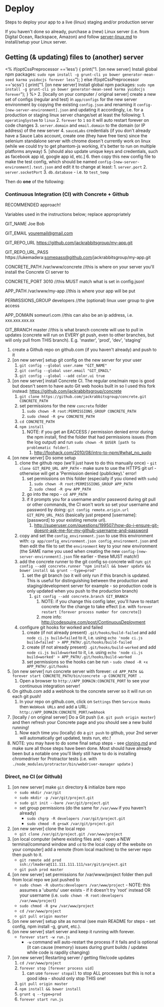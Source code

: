 # Deploy
Steps to deploy your app to a live (linux) staging and/or production server

If you haven't done so already, purchase a (new) Linux server (i.e. from Digital Ocean, Rackspace, Amazon) and follow [server-linux.md](server-linux.md) to install/setup your Linux server.

## Getting (& updating) files to (another) server

<%
if(optCssPreprocessor =='less') {
print("1. [on new server] Install global npm packages: `sudo npm install -g grunt-cli yo bower generator-mean-seed karma yuidocjs forever less`");
}
else if(optCssPreprocessor =='scss') {
print("1. [on new server] Install global npm packages: `sudo npm install -g grunt-cli yo bower generator-mean-seed karma yuidocjs forever`");
}
%>
2. [locally on your computer / original server] create a new set of configs (regular and test) in `app/configs` for the new server environment by copying the existing `config.json` and renaming it `config-[new-server-environment].json` and updating it accordingly, i.e. for a production or staging linux server change/set at least the following:
	1. `operatingSystem` to `linux`
	2. `forever` to `1` so it will auto restart forever on code changes
	3. `server.domain` and `email.domain` to the domain (or IP address) of the new server
	4. `sauceLabs` credentials (if you don't already have a Sauce Labs account, create one (they have free tiers) since the selenium standalone server with chrome doesn't currently work on linux (while we could try to get phantom-js working, it's better to run on multiple platforms anyway)
	5. [should also update unique keys and credentials, such as facebook app id, google app id, etc.]
	6. then copy this new config file to make the test config, which should be named `config-[new-server-environment].test.json` and edit it to change at least:
		1. `server.port`
		2. `server.socketPort`
		3. `db.database` - i.e. to `test_temp`

Then do **one** of the following:

### Continuous Integration (CI) with Concrete + Github
RECOMMENDED approach!

Variables used in the instructions below; replace appropriately

GIT_NAME Joe Bob

GIT_EMAIL youremail@gmail.com

GIT_REPO_URL https://github.com/jackrabbitsgroup/my-app.git

GIT_REPO_URL_PASS https://lukemadera:somepass@github.com/jackrabbitsgroup/my-app.git

CONCRETE_PATH /var/www/concrete		//this is where on your server you'll install the Concrete CI server to

CONCRETE_PORT 3010					//this MUST match what is set in config.json!

APP_PATH /var/www/my-app			//this is where your app will be put

PERMISSIONS_GROUP developers		//the (optional) linux user group to give access

APP_DOMAIN someurl.com				//this can also be an ip address, i.e. xxx.xxx.xxx.xx

GIT_BRANCH master					//this is what branch concrete will use to pull in updates (concrete will run on EVERY git push, even to other branches, but will only pull from THIS branch). E.g. 'master', 'prod', 'dev', 'staging'

1. create a Github repo on github.com (if you haven't already) and push to it
2. [on new server] setup git config on the new server for your user
	1. `git config --global user.name "GIT_NAME"`
	2. `git config --global user.email "GIT_EMAIL"`
	3. `git config --global --add color.ui true`
3. [on new server] install Concrete CI. The regular one/main repo is good but doesn't seem to have auto Git web hooks built in so I used this fork instead: https://github.com/jackrabbitsgroup/concrete
	1. `git clone https://github.com/jackrabbitsgroup/concrete.git CONCRETE_PATH`
	2. set permissions for the new `concrete` folder
		1. `sudo chown -R root:PERMISSIONS_GROUP CONCRETE_PATH`
		2. `sudo chmod -R g+w CONCRETE_PATH`
	3. `cd CONCRETE_PATH`
	4. `npm install`
		1. NOTE: if you get an EACCESS / permission denied error during the npm install, find the folder that had permissions issues (from the log output) and run `sudo chown -R $USER [path to problematic folder]`.
			1. http://foohack.com/2010/08/intro-to-npm/#what_no_sudo
4. [on new server] Do some setup
	1. clone the github repo (we'll just have to do this manually once) - `git clone GIT_REPO_URL APP_PATH` - make sure to use the HTTPS git url - otherwise will get a 'Permission denied (publickey).' error!
		1. set permissions on this folder (especially if you cloned with `sudo`)
			1. `sudo chown -R root:PERMISSIONS_GROUP APP_PATH`
			2. `sudo chmod -R g+w APP_PATH`
		2. go into the repo - `cd APP_PATH`
		3. if it prompts you for a username and/or password during git pull or other commands, the CI won't work so set your username and password by doing: `git config remote.origin.url GIT_REPO_URL_PASS` (basically just prepend [username]:[password] to your existing remote url).
			1. http://superuser.com/questions/199507/how-do-i-ensure-git-doesnt-ask-me-for-my-github-username-and-password
	2. copy and set the `config_environment.json` to use this environment with: `cp app/config_environment.json config_environment.json` and then edit the file to set the `environment` key to your new environment (the SAME name you used when creating the new `config-[new-server-environment].json` file earlier - these MUST match!)
	3. add the concrete runner to the git config so concrete will run: `git config --add concrete.runner "npm install && bower update && bower install && grunt --type=prod"`
		1. set the git branch (so it will only run if this branch is updated. This is useful for distinguishing between the production and staging/development server for example - so production code is only updated when you push to the production branch)
			1. `git config --add concrete.branch GIT_BRANCH`
				1. NOTE: if you change this config later, you'll have to restart concrete for the change to take effect (i.e. with `forever restart [forever process number for concrete]`)
				2. more info: http://codesquire.com/post/ContinuousDeployment
	4. configure git hooks for worked and failed
		1. create (if not already present) `.git/hooks/build-failed` and add `node ci.js build=failed` to it, i.e. using `echo 'node ci.js build=failed' > APP_PATH/.git/hooks/build-failed`
		2. create (if not already present) `.git/hooks/build-worked` and add `node ci.js build=worked` to it, i.e. using `echo 'node ci.js build=worked' > APP_PATH/.git/hooks/build-worked`
		3. set permissions so the hooks can be run - `sudo chmod -R +x APP_PATH/.git/hooks`
5. [on new server] run concrete server with forever: `cd APP_PATH && forever start CONCRETE_PATH/bin/concrete -p CONCRETE_PORT .`
	1. Open a browser to `http://APP_DOMAIN:CONCRETE_PORT` to see your continuous integration server!
6. On github.com add a webhook to the concrete server so it will run on each git push!
	1. In your repo on github.com, click on `Settings` then `Service Hooks` then `WebHook URLs` and add a URL: `http://APP_DOMAIN:CONCRETE_PORT/webhook`
7. [locally / on original server] Do a Git push (i.e. `git push origin master`) and then refresh your Concrete page and you should see a new build running!
	1. Now each time you (locally) do a `git push` to github, your 2nd server will automatically get updated, tests run, etc.!
8. NOTE: you may have to do some final setup steps - see [cloning.md](cloning.md) and make sure all those steps have been done. Most should have already been but a notable one you'll likely still have to do is installing chromedriver for Protractor tests (i.e. with `./node_modules/protractor/bin/webdriver-manager update` )


### Direct, no CI (or Github)
1. [on new server] make `git` directory & initialize bare repo
	- `sudo mkdir /var/git`
	- `sudo mkdir -p /var/git/project.git`
	- `sudo git init --bare /var/git/project.git`
	- set group permissions (do the same for `/var/www` if you haven't already)
		- `sudo chgrp -R developers /var/git/project.git`
		- `sudo chmod -R g+swX /var/git/project.git`
2. [on new server] clone the local repo
	- `git clone /var/git/project.git /var/www/project`
3. [on local computer (where existing files are) - open a NEW terminal/command window and `cd` to the local copy of the website on your computer] add a remote (from local machine) to the server repo then push to it.
	- `git remote add prod ssh://lmadera@111.111.111.111/var/git/project.git`
	- `git push prod master`
4. [on new server] set permissions for /var/www/project folder then pull from local repo we just pushed to
	- `sudo chown -R ubuntu:developers /var/www/project` - NOTE: this assumes a 'ubuntu' user exists - if it doesn't try 'root' instead OR your username (i.e. `sudo chown -R root:developers /var/www/project`)
	- `sudo chmod -R g+w /var/www/project`
	- `cd /var/www/project`
	- `git pull origin master`
5. [on new server] setup site as normal (see main README for steps - set config, npm install -g, grunt, etc.).
6. [on new server] start server and keep it running with forever.
	- `forever start -w run.js`
		- `-w` command will auto-restart the process if it fails and is optional (it can cause (memory) issues during grunt builds / updates while code is rapdily changing)
7. [on new server] Restarting server / getting file/code updates
	1. `cd /var/www/project`
	2. `forever stop [forever process uid]`
		1. can use `forever stopall` to stop ALL processes but this is not a good idea - should only stop THIS one!
	3. `git pull origin master`
	4. `npm install && bower install`
	5. `grunt q --type=prod`
	6. `forever start run.js`
